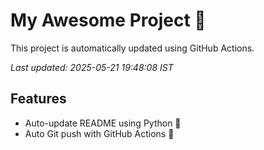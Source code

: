 # My Awesome Project 🚀

This project is automatically updated using GitHub Actions.

_Last updated: 2025-05-21 19:48:08 IST_

## Features
- Auto-update README using Python 🐍
- Auto Git push with GitHub Actions 🤖
